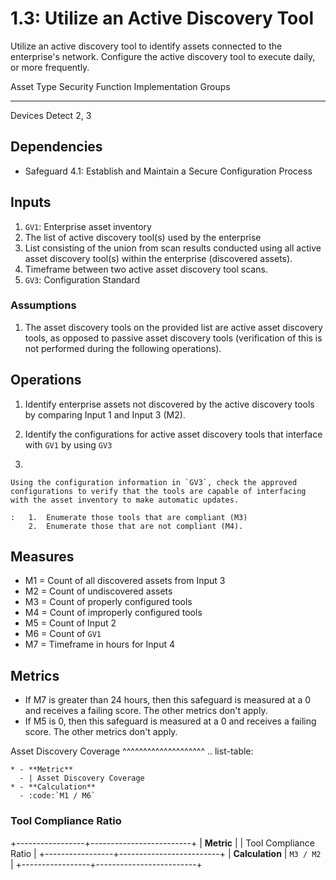 # 1.3: Utilize an Active Discovery Tool

Utilize an active discovery tool to identify assets connected to the
enterprise's network. Configure the active discovery tool to execute
daily, or more frequently.

  Asset Type   Security Function   Implementation Groups
  ------------ ------------------- -----------------------
  Devices      Detect              2, 3

## Dependencies

-   Safeguard 4.1: Establish and Maintain a Secure Configuration Process

## Inputs

1.  `GV1`: Enterprise asset inventory
2.  The list of active discovery tool(s) used by the enterprise
3.  List consisting of the union from scan results conducted using all
    active asset discovery tool(s) within the enterprise (discovered
    assets).
4.  Timeframe between two active asset discovery tool scans.
5.  `GV3`: Configuration Standard

### Assumptions

1.  The asset discovery tools on the provided list are active asset
    discovery tools, as opposed to passive asset discovery tools
    (verification of this is not performed during the following
    operations).

## Operations

1.  Identify enterprise assets not discovered by the active discovery
    tools by comparing Input 1 and Input 3 (M2).

2.  Identify the configurations for active asset discovery tools that
    interface with `GV1` by using `GV3`

3.  

    Using the configuration information in `GV3`, check the approved configurations to verify that the tools are capable of interfacing with the asset inventory to make automatic updates.

    :   1.  Enumerate those tools that are compliant (M3)
        2.  Enumerate those that are not compliant (M4).

## Measures

-   M1 = Count of all discovered assets from Input 3
-   M2 = Count of undiscovered assets
-   M3 = Count of properly configured tools
-   M4 = Count of improperly configured tools
-   M5 = Count of Input 2
-   M6 = Count of `GV1`
-   M7 = Timeframe in hours for Input 4

## Metrics

-   If M7 is greater than 24 hours, then this safeguard is measured at a
    0 and receives a failing score. The other metrics don\'t apply.
-   If M5 is 0, then this safeguard is measured at a 0 and receives a
    failing score. The other metrics don\'t apply.

Asset Discovery Coverage \^\^\^\^\^\^\^\^\^\^\^\^\^\^\^\^\^\^\^\^ ..
list-table:

    * - **Metric**
      - | Asset Discovery Coverage
    * - **Calculation**
      - :code:`M1 / M6`

### Tool Compliance Ratio

+-----------------+-------------------------+
| **Metric**      | | Tool Compliance Ratio |
+-----------------+-------------------------+
| **Calculation** | `M3 / M2`               |
+-----------------+-------------------------+
